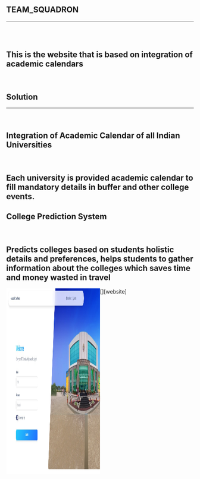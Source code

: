 ## TEAM_SQUADRON
<hr>
<br>
<br>

## This is the website that is based on integration of academic calendars
<br>

## Solution 
<hr>
<br>

## Integration of Academic Calendar of all Indian Universities
<br>

## Each university is provided academic calendar to fill mandatory details in buffer and other college events.

## College Prediction System
<br>

## Predicts colleges based on students holistic details and preferences, helps students to gather information about the colleges which saves time and money wasted in travel

[<img align="left" alt="landing_page.jpeg" width="50%" height="500px" src="landing_page.jpeg" />][website]









